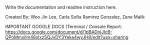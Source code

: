 Write the documentation and readme instruction here. 

Created By: Woo Jin Lee, Carla Sofia Ramirez Gonzalez, Zane Malik

IMPORTANT GOOGLE DOCS (Terminal / Console Report: https://docs.google.com/document/d/1pBADnjJIcB-QPoMmxiIm48xIxzSQJvDY3Yeka4wyJH8/edit?usp=sharing
